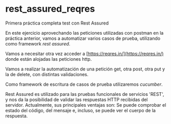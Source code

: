 # rest_assured_reqres
Primera práctica completa test con Rest Assured

En este ejercicio aprovechando las peticiones utilizadas con postman en la práctica anterior, vamos a automatizar varios casos de prueba, utilizando como framework *rest assured*. 

Vamos a necesitar otra vez acceder a [https://reqres.in/](https://reqres.in/) donde están alojadas las peticiones http.

Vamos a realizar la automatización de una petición get, otra post, otra put y la de delete, con distintas validaciones. 

Como framework de escritura de casos de prueba utilizaremos *cucumber*.

Rest Assured es utilizado para las pruebas funcionales de servicios 'REST', y nos da la posibilidad de validar las respuestas HTTP recibidas del servidor. Actualmente, sus principales ventajas son: Se puede comprobar el estado del código, del mensaje e, incluso, se puede ver el cuerpo de la respuesta.
